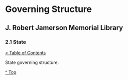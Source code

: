 [0]: ../README.md
[2.1]: state.md

# Governing Structure
## J. Robert Jamerson Memorial Library
### 2.1 State
[< Table of Contents][0]

State governing structure.

[^ Top][2.1]